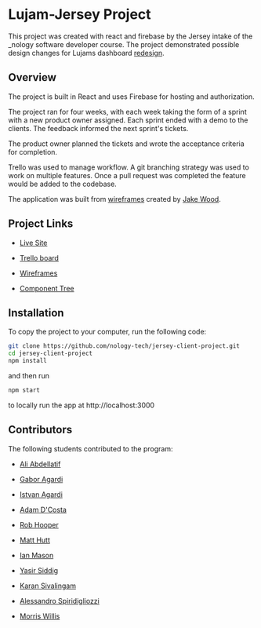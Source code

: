 # Lujam-Jersey Project

This project was created with react and firebase by the Jersey intake of the \_nology software developer course. The project demonstrated possible design changes for Lujams dashboard [redesign](https://lujam-jersey.web.app/).

## Overview

The project is built in React and uses Firebase for hosting and authorization.

The project ran for four weeks, with each week taking the form of a sprint with a new product owner assigned. Each sprint ended with a demo to the clients. The feedback informed the next sprint's tickets.

The product owner planned the tickets and wrote the acceptance criteria for completion.

Trello was used to manage workflow. A git branching strategy was used to work on multiple features. Once a pull request was completed the feature would be added to the codebase.

The application was built from [wireframes](https://www.figma.com/file/RV6ZK8nzvqFlTZoG37TwUU/Lujam-Portal-V2?node-id=82%3A5204) created by [Jake Wood](https://github.com/jakealistairwood).

## Project Links

- [Live Site](https://lujam-jersey.web.app/)

- [Trello board](https://trello.com/b/i8XdG2dy/lujam)

- [Wireframes](https://www.figma.com/file/RV6ZK8nzvqFlTZoG37TwUU/Lujam-Portal-V2?node-id=82%3A5204)

- [Component Tree](https://app.mural.co/t/nology9400/m/nology9400/1633956427717/269b5197e35226c963e0b12c400b3d4e320d472a?sender=7c279945-50d0-47df-836c-0152f8cf5bad)

## Installation

To copy the project to your computer, run the following code:

```bash
git clone https://github.com/nology-tech/jersey-client-project.git
cd jersey-client-project
npm install
```

and then run

```bash
npm start
```

to locally run the app at http://localhost:3000

## Contributors

The following students contributed to the program:

- [Ali Abdellatif](https://github.com/aliabdellatif0)

- [Gabor Agardi](https://github.com/gabagardi)

- [Istvan Agardi](https://github.com/iagardi)

- [Adam D'Costa](https://github.com/AdamDCosta)

- [Rob Hooper](https://github.com/hoopercode)

- [Matt Hutt](https://github.com/matthutt85)

- [Ian Mason](https://github.com/ism90)

- [Yasir Siddig](https://github.com/ymasn96)

- [Karan Sivalingam](https://github.com/iKarans)

- [Alessandro Spiridigliozzi](https://github.com/alessandrothedev)

- [Morris Willis](https://github.com/Halfiies)